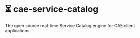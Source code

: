 # ⏳ cae-service-catalog
The open source real-time Service Catalog engine for CAE client applications.
